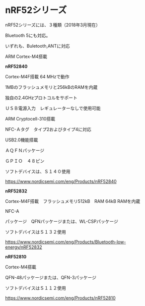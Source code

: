 # nRF52シリーズ

nRF52シリーズには、３種類（2018年3月現在）

Bluetooth 5にも対応。

いずれも、Buletooth,ANTに対応

ARM Cortex-M4搭載

**nRF52840**

Cortex-M4F搭載 64 MHzで動作

1MBのフラッシュメモリと256kBのRAMを内蔵

独自の2.4GHzプロトコルをサポート

ＵＳＢ電源入力　レギュレーターなしで使用可能

ARM Cryptocell-310搭載

 NFC-Ａタグ　タイプ2およびタイプ4に対応

 USB2.0機能搭載

 ＡＱＦＮパッケージ

 ＧＰＩＯ　４８ピン

ソフトデバイスは、Ｓ１４０使用

https://www.nordicsemi.com/eng/Products/nRF52840

**nRF52832**

Cortex-M4F搭載　フラッシュメモリ512kB　RAM 64kB RAMを内蔵

NFC-A

パッケージ　QFNパッケージまたは、WL-CSPパッケージ

ソフトデバイスはＳ１３２使用

https://www.nordicsemi.com/eng/Products/Bluetooth-low-energy/nRF52832

**nRF52810**

Cortex-M4搭載

QFN-48パッケージまたは、QFN-3パッケージ

ソフトデバイスはＳ１１２使用

https://www.nordicsemi.com/eng/Products/nRF52810
